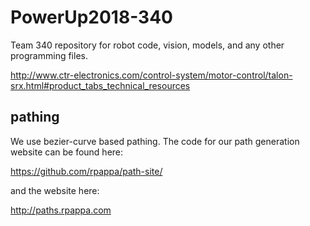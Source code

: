 # PowerUp2018-340

Team 340 repository for robot code, vision, models, and any other programming files.

http://www.ctr-electronics.com/control-system/motor-control/talon-srx.html#product_tabs_technical_resources


## pathing

We use bezier-curve based pathing. The code for our path generation website can be found here:

https://github.com/rpappa/path-site/

and the website here:

http://paths.rpappa.com
